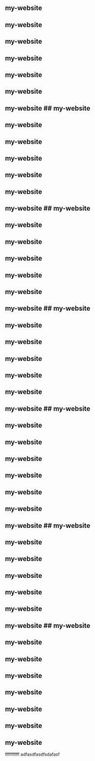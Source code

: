 ## my-website 
## my-website 
## my-website 
## my-website 
## my-website 
## my-website 
## my-website ## my-website 
## my-website 
## my-website 
## my-website 
## my-website 
## my-website 
## my-website ## my-website 
## my-website 
## my-website 
## my-website 
## my-website 
## my-website 
## my-website ## my-website 
## my-website 
## my-website 
## my-website 
## my-website 
## my-website 
## my-website ## my-website 
## my-website 
## my-website 
## my-website 
## my-website 
## my-website 
## my-website 
## my-website ## my-website 
## my-website 
## my-website 
## my-website 
## my-website 
## my-website 
## my-website ## my-website 
## my-website 
## my-website 
## my-website 
## my-website 
## my-website 
## my-website 

## my-website 
ffffffffff
adfasdfasdfsdafasf
